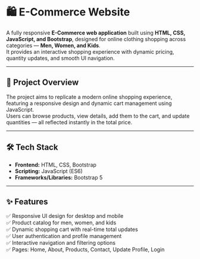 # 🛍️ E-Commerce Website

A fully responsive **E-Commerce web application** built using **HTML, CSS, JavaScript, and Bootstrap**, designed for online clothing shopping across categories — **Men, Women, and Kids**.  
It provides an interactive shopping experience with dynamic pricing, quantity updates, and smooth UI navigation.

---

## 🧠 Project Overview
The project aims to replicate a modern online shopping experience, featuring a responsive design and dynamic cart management using JavaScript.  
Users can browse products, view details, add them to the cart, and update quantities — all reflected instantly in the total price.

---

## 🛠️ Tech Stack
- **Frontend:** HTML, CSS, Bootstrap  
- **Scripting:** JavaScript (ES6)  
- **Frameworks/Libraries:** Bootstrap 5  

---

## ✨ Features
✅ Responsive UI design for desktop and mobile  
✅ Product catalog for men, women, and kids  
✅ Dynamic shopping cart with real-time total updates  
✅ User authentication and profile management  
✅ Interactive navigation and filtering options  
✅ Pages: Home, About, Products, Contact, Update Profile, Login  

